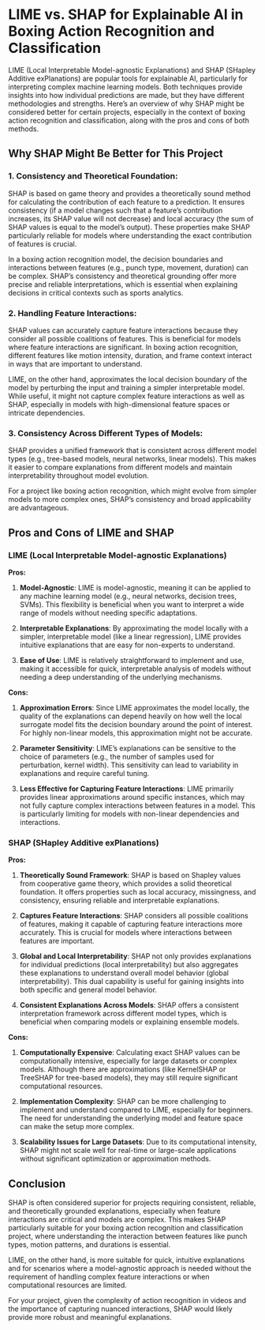 
# LIME vs. SHAP for Explainable AI in Boxing Action Recognition and Classification

LIME (Local Interpretable Model-agnostic Explanations) and SHAP (SHapley Additive exPlanations) are popular tools for explainable AI, particularly for interpreting complex machine learning models. Both techniques provide insights into how individual predictions are made, but they have different methodologies and strengths. Here’s an overview of why SHAP might be considered better for certain projects, especially in the context of boxing action recognition and classification, along with the pros and cons of both methods.

## Why SHAP Might Be Better for This Project

### 1. Consistency and Theoretical Foundation:
SHAP is based on game theory and provides a theoretically sound method for calculating the contribution of each feature to a prediction. It ensures consistency (if a model changes such that a feature’s contribution increases, its SHAP value will not decrease) and local accuracy (the sum of SHAP values is equal to the model’s output). These properties make SHAP particularly reliable for models where understanding the exact contribution of features is crucial.

In a boxing action recognition model, the decision boundaries and interactions between features (e.g., punch type, movement, duration) can be complex. SHAP’s consistency and theoretical grounding offer more precise and reliable interpretations, which is essential when explaining decisions in critical contexts such as sports analytics.

### 2. Handling Feature Interactions:
SHAP values can accurately capture feature interactions because they consider all possible coalitions of features. This is beneficial for models where feature interactions are significant. In boxing action recognition, different features like motion intensity, duration, and frame context interact in ways that are important to understand.

LIME, on the other hand, approximates the local decision boundary of the model by perturbing the input and training a simpler interpretable model. While useful, it might not capture complex feature interactions as well as SHAP, especially in models with high-dimensional feature spaces or intricate dependencies.

### 3. Consistency Across Different Types of Models:
SHAP provides a unified framework that is consistent across different model types (e.g., tree-based models, neural networks, linear models). This makes it easier to compare explanations from different models and maintain interpretability throughout model evolution.

For a project like boxing action recognition, which might evolve from simpler models to more complex ones, SHAP’s consistency and broad applicability are advantageous.

## Pros and Cons of LIME and SHAP

### LIME (Local Interpretable Model-agnostic Explanations)

**Pros:**

1. **Model-Agnostic**: LIME is model-agnostic, meaning it can be applied to any machine learning model (e.g., neural networks, decision trees, SVMs). This flexibility is beneficial when you want to interpret a wide range of models without needing specific adaptations.
   
2. **Interpretable Explanations**: By approximating the model locally with a simpler, interpretable model (like a linear regression), LIME provides intuitive explanations that are easy for non-experts to understand.

3. **Ease of Use**: LIME is relatively straightforward to implement and use, making it accessible for quick, interpretable analysis of models without needing a deep understanding of the underlying mechanisms.

**Cons:**

1. **Approximation Errors**: Since LIME approximates the model locally, the quality of the explanations can depend heavily on how well the local surrogate model fits the decision boundary around the point of interest. For highly non-linear models, this approximation might not be accurate.

2. **Parameter Sensitivity**: LIME’s explanations can be sensitive to the choice of parameters (e.g., the number of samples used for perturbation, kernel width). This sensitivity can lead to variability in explanations and require careful tuning.

3. **Less Effective for Capturing Feature Interactions**: LIME primarily provides linear approximations around specific instances, which may not fully capture complex interactions between features in a model. This is particularly limiting for models with non-linear dependencies and interactions.

### SHAP (SHapley Additive exPlanations)

**Pros:**

1. **Theoretically Sound Framework**: SHAP is based on Shapley values from cooperative game theory, which provides a solid theoretical foundation. It offers properties such as local accuracy, missingness, and consistency, ensuring reliable and interpretable explanations.

2. **Captures Feature Interactions**: SHAP considers all possible coalitions of features, making it capable of capturing feature interactions more accurately. This is crucial for models where interactions between features are important.

3. **Global and Local Interpretability**: SHAP not only provides explanations for individual predictions (local interpretability) but also aggregates these explanations to understand overall model behavior (global interpretability). This dual capability is useful for gaining insights into both specific and general model behavior.

4. **Consistent Explanations Across Models**: SHAP offers a consistent interpretation framework across different model types, which is beneficial when comparing models or explaining ensemble models.

**Cons:**

1. **Computationally Expensive**: Calculating exact SHAP values can be computationally intensive, especially for large datasets or complex models. Although there are approximations (like KernelSHAP or TreeSHAP for tree-based models), they may still require significant computational resources.

2. **Implementation Complexity**: SHAP can be more challenging to implement and understand compared to LIME, especially for beginners. The need for understanding the underlying model and feature space can make the setup more complex.

3. **Scalability Issues for Large Datasets**: Due to its computational intensity, SHAP might not scale well for real-time or large-scale applications without significant optimization or approximation methods.

## Conclusion

SHAP is often considered superior for projects requiring consistent, reliable, and theoretically grounded explanations, especially when feature interactions are critical and models are complex. This makes SHAP particularly suitable for your boxing action recognition and classification project, where understanding the interaction between features like punch types, motion patterns, and durations is essential.

LIME, on the other hand, is more suitable for quick, intuitive explanations and for scenarios where a model-agnostic approach is needed without the requirement of handling complex feature interactions or when computational resources are limited.

For your project, given the complexity of action recognition in videos and the importance of capturing nuanced interactions, SHAP would likely provide more robust and meaningful explanations.

